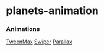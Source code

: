 # planets-animation

### Animations

[TweenMax](https://greensock.com/tweenmax/)
[Swiper](https://swiperjs.com/get-started)
[Parallax](https://github.com/wagerfield/parallax)